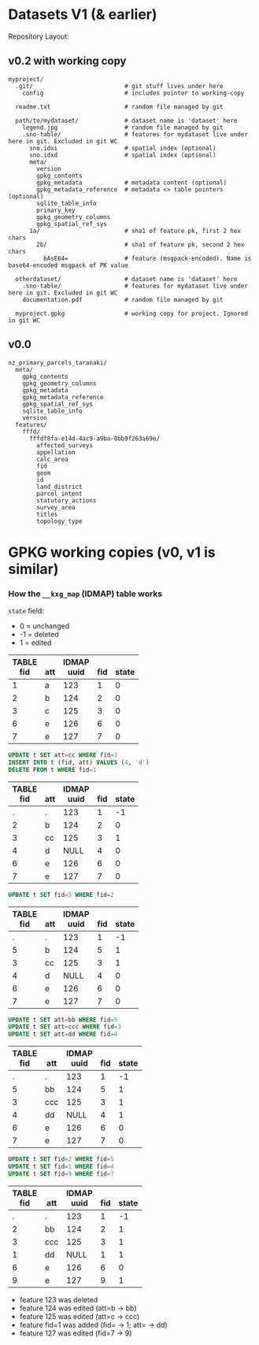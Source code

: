 # Datasets V1 (& earlier)

Repository Layout:

## v0.2 with working copy

    myproject/
      .git/                          # git stuff lives under here
        config                       # includes pointer to working-copy

      readme.txt                     # random file managed by git

      path/to/mydataset/             # dataset name is 'dataset' here
        legend.jpg                   # random file managed by git
        .sno-table/                  # features for mydataset live under here in git. Excluded in git WC
          sno.idxi                   # spatial index (optional)
          sno.idxd                   # spatial index (optional)
          meta/
            version
            gpkg_contents
            gpkg_metadata            # metadata content (optional)
            gpkg_metadata_reference  # metadata <> table pointers (optional)
            sqlite_table_info
            primary_key
            gpkg_geometry_columns
            gpkg_spatial_ref_sys
          1a/                        # sha1 of feature pk, first 2 hex chars
            2b/                      # sha1 of feature pk, second 2 hex chars
              bAsE64=                # feature (msgpack-encoded). Name is base64-encoded msgpack of PK value

      otherdataset/                  # dataset name is 'dataset' here
        .sno-table/                  # features for mydataset live under here in git. Excluded in git WC
        documentation.pdf            # random file managed by git

      myproject.gpkg                 # working copy for project. Ignored in git WC


## v0.0

    nz_primary_parcels_taranaki/
      meta/
        gpkg_contents
        gpkg_geometry_columns
        gpkg_metadata
        gpkg_metadata_reference
        gpkg_spatial_ref_sys
        sqlite_table_info
        version
      features/
        fffd/
          fffdf8fa-e14d-4ac9-a9ba-0bb9f263a69e/
            affected_surveys
            appellation
            calc_area
            fid
            geom
            id
            land_district
            parcel_intent
            statutory_actions
            survey_area
            titles
            topology_type

# GPKG working copies (v0, v1 is similar)

### How the `__kxg_map` (IDMAP) table works

`state` field:

* 0 = unchanged
* -1 = deleted
* 1 = edited


TABLE<br>fid|<br>att|IDMAP<br>uuid|<br>fid|<br>state
-------|---------------|-------|-------|-----
1      |a              |123    |1      |0
2      |b              |124    |2      |0
3      |c              |125    |3      |0
6      |e              |126    |6      |0
7      |e              |127    |7      |0


```sql
UPDATE t SET att=cc WHERE fid=3
INSERT INTO t (fid, att) VALUES (4, 'd')
DELETE FROM t WHERE fid=1
```


TABLE<br>fid|<br>att|IDMAP<br>uuid|<br>fid|<br>state
-------|---------------|-------|-------|-----
.      |.              |123    |1      |-1
2      |b              |124    |2      |0
3      |cc             |125    |3      |1
4      |d              |NULL   |4      |0
6      |e              |126    |6      |0
7      |e              |127    |7      |0


```sql
UPDATE t SET fid=5 WHERE fid=2
```


TABLE<br>fid|<br>att|IDMAP<br>uuid|<br>fid|<br>state
-------|---------------|-------|-------|-----
.      |.              |123    |1      |-1
5      |b              |124    |5      |1
3      |cc             |125    |3      |1
4      |d              |NULL   |4      |0
6      |e              |126    |6      |0
7      |e              |127    |7      |0


```sql
UPDATE t SET att=bb WHERE fid=5
UPDATE t SET att=ccc WHERE fid=3
UPDATE t SET att=dd WHERE fid=4
```


TABLE<br>fid|<br>att|IDMAP<br>uuid|<br>fid|<br>state
-------|---------------|-------|-------|-----
.      |.              |123    |1      |-1
5      |bb             |124    |5      |1
3      |ccc            |125    |3      |1
4      |dd             |NULL   |4      |1
6      |e              |126    |6      |0
7      |e              |127    |7      |0


```sql
UPDATE t SET fid=2 WHERE fid=5
UPDATE t SET fid=1 WHERE fid=4
UPDATE t SET fid=9 WHERE fid=7
```


TABLE<br>fid|<br>att|IDMAP<br>uuid|<br>fid|<br>state
-------|---------------|-------|-------|-----
.      |.              |123    |1      |-1
2      |bb             |124    |2      |1
3      |ccc            |125    |3      |1
1      |dd             |NULL   |1      |1
6      |e              |126    |6      |0
9      |e              |127    |9      |1


* feature 123 was deleted
* feature 124 was edited  (att=b -> bb)
* feature 125 was edited  (att=c -> ccc)
* feature fid=1 was added (fid= -> 1; att= -> dd)
* feature 127 was edited  (fid=7 -> 9)
